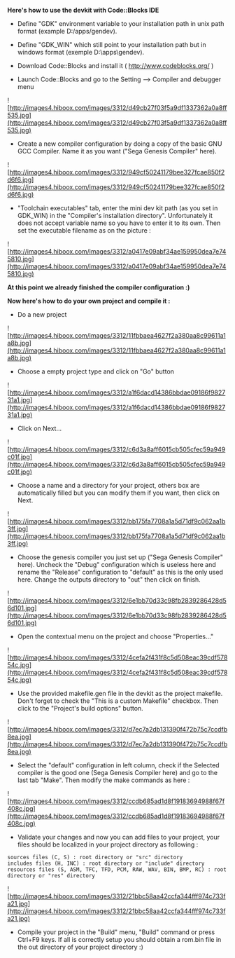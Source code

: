 **Here's how to use the devkit with Code::Blocks IDE**

  * Define "GDK" environment variable to your installation path in unix path format (example D:/apps/gendev).

  * Define "GDK\_WIN" which still point to your installation path but in windows format (exemple D:\apps\gendev).

  * Download Code::Blocks and install it ( http://www.codeblocks.org/ )

  * Launch Code::Blocks and go to the Setting --> Compiler and debugger menu

![http://images4.hiboox.com/images/3312/d49cb27f03f5a9df1337362a0a8ff535.jpg](http://images4.hiboox.com/images/3312/d49cb27f03f5a9df1337362a0a8ff535.jpg)


  * Create a new compiler configuration by doing a copy of the basic GNU GCC Compiler. Name it as you want ("Sega Genesis Compiler" here).

![http://images4.hiboox.com/images/3312/949cf50241179bee327fcae850f2d6f6.jpg](http://images4.hiboox.com/images/3312/949cf50241179bee327fcae850f2d6f6.jpg)


  * "Toolchain executables" tab, enter the mini dev kit path (as you set in GDK\_WIN) in the "Compiler's installation directory". Unfortunately it does not accept variable name so you have to enter it to its own. Then set the executable filename as on the picture :

![http://images4.hiboox.com/images/3312/a0417e09abf34ae159950dea7e745810.jpg](http://images4.hiboox.com/images/3312/a0417e09abf34ae159950dea7e745810.jpg)


**At this point we already finished the compiler configuration :)**

**Now here's how to do your own project and compile it :**

  * Do a new project

![http://images4.hiboox.com/images/3312/11fbbaea4627f2a380aa8c99611a1a8b.jpg](http://images4.hiboox.com/images/3312/11fbbaea4627f2a380aa8c99611a1a8b.jpg)


  * Choose a empty project type and click on "Go" button

![http://images4.hiboox.com/images/3312/a1f6dacd14386bbdae09186f982731a1.jpg](http://images4.hiboox.com/images/3312/a1f6dacd14386bbdae09186f982731a1.jpg)


  * Click on Next...

![http://images4.hiboox.com/images/3312/c6d3a8aff6015cb505cfec59a949c01f.jpg](http://images4.hiboox.com/images/3312/c6d3a8aff6015cb505cfec59a949c01f.jpg)


  * Choose a name and a directory for your project, others box are automatically filled but you can modify them if you want, then click on Next.

![http://images4.hiboox.com/images/3312/bb175fa7708a1a5d71df9c062aa1b3ff.jpg](http://images4.hiboox.com/images/3312/bb175fa7708a1a5d71df9c062aa1b3ff.jpg)


  * Choose the genesis compiler you just set up ("Sega Genesis Compiler" here). Uncheck the "Debug" configuration which is useless here and rename the "Release" configuration to "default" as this is the only used here. Change the outputs directory to "out\" then click on finish.

![http://images4.hiboox.com/images/3312/6e1bb70d33c98fb2839286428d56d101.jpg](http://images4.hiboox.com/images/3312/6e1bb70d33c98fb2839286428d56d101.jpg)


  * Open the contextual menu on the project and choose "Properties..."

![http://images4.hiboox.com/images/3312/4cefa2f431f8c5d508eac39cdf57854c.jpg](http://images4.hiboox.com/images/3312/4cefa2f431f8c5d508eac39cdf57854c.jpg)


  * Use the provided makefile.gen file in the devkit as the project makefile. Don't forget to check the "This is a custom Makefile" checkbox. Then click to the "Project's build options" button.

![http://images4.hiboox.com/images/3312/d7ec7a2db131390f472b75c7ccdfb8ea.jpg](http://images4.hiboox.com/images/3312/d7ec7a2db131390f472b75c7ccdfb8ea.jpg)


  * Select the "default" configuration in left column, check if the Selected compiler is the good one (Sega Genesis Compiler here) and go to the last tab "Make". Then modify the make commands as here :

![http://images4.hiboox.com/images/3312/ccdb685ad1d8f19183694988f67f408c.jpg](http://images4.hiboox.com/images/3312/ccdb685ad1d8f19183694988f67f408c.jpg)


  * Validate your changes and now you can add files to your project, your files should be localized in your project directory as following :
```
sources files (C, S) : root directory or "src" directory
includes files (H, INC) : root directory or "include" directory
resources files (S, ASM, TFC, TFD, PCM, RAW, WAV, BIN, BMP, RC) : root directory or "res" directory
```

![http://images4.hiboox.com/images/3312/21bbc58aa42ccfa344fff974c733fa21.jpg](http://images4.hiboox.com/images/3312/21bbc58aa42ccfa344fff974c733fa21.jpg)


  * Compile your project in the "Build" menu, "Build" command or press Ctrl+F9 keys. If all is correctly setup you should obtain a rom.bin file in the out directory of your project directory :)